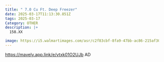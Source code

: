 ```yaml
---
title: " 7.0 Cu Ft. Deep Freezer"
date: 2025-03-17T11:13:30.851Z
tags: 2025-03-17
Category: OTHER
description: |+
  158.XX

image: https://i5.walmartimages.com/asr/c2f83cbf-8fa9-47bb-ac86-215af30c9102.57591f36acf0339143b824e89a2c1398.jpeg?odnHeight=2000&odnWidth=2000&odnBg=FFFFFF
---
```

https://mavely.app.link/e/vtxk01O2UJb   AD
